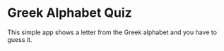 # Greek Alphabet Quiz
This simple app shows a letter from the Greek alphabet and you have to guess it.